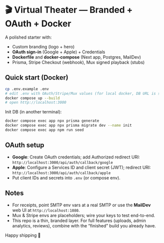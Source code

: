 # 🎬 Virtual Theater — Branded + OAuth + Docker

A polished starter with:
- Custom branding (logo + hero)
- **OAuth sign-in** (Google + Apple) + Credentials
- **Dockerfile** and **docker-compose** (Next app, Postgres, MailDev)
- Prisma, Stripe Checkout (webhook), Mux signed playback (stubs)

## Quick start (Docker)
```bash
cp .env.example .env
# edit .env with OAuth/Stripe/Mux values (for local docker, DB URL is set in compose)
docker compose up --build
# open http://localhost:3000
```

Init DB (in another terminal):
```bash
docker compose exec app npx prisma generate
docker compose exec app npx prisma migrate dev --name init
docker compose exec app npm run seed
```

## OAuth setup
- **Google**: Create OAuth credentials; add Authorized redirect URI:
  `http://localhost:3000/api/auth/callback/google`
- **Apple**: Configure a Services ID and client secret (JWT); redirect URI:
  `http://localhost:3000/api/auth/callback/apple`
- Put client IDs and secrets into `.env` (or compose env).

## Notes
- For receipts, point SMTP env vars at a real SMTP or use the **MailDev** web UI at `http://localhost:1080`.
- Mux & Stripe envs are placeholders; wire your keys to test end-to-end.
- This repo is a thin, branded layer. For full features (uploads, admin analytics, reviews), combine with the “finished” build you already have.

Happy shipping 🚀
